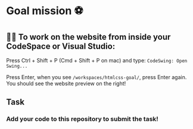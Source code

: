 # Goal mission ⚽️

## 👩‍🔧 To work on the website from inside your CodeSpace or Visual Studio: 

Press Ctrl + Shift + P (Cmd + Shift + P on mac) and type: `CodeSwing: Open Swing...`

Press Enter, when you see `/workspaces/htmlcss-goal/`, press Enter again. You should see the website preview on the right!

## Task

### Add your code to this repository to submit the task!

